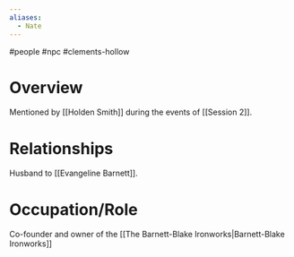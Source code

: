 ```yaml
---
aliases:
  - Nate
---
```

#people #npc #clements-hollow 

# Overview
Mentioned by [[Holden Smith]] during the events of [[Session 2]].

# Relationships
Husband to [[Evangeline Barnett]].
# Occupation/Role
Co-founder and owner of the [[The Barnett-Blake Ironworks|Barnett-Blake Ironworks]]
